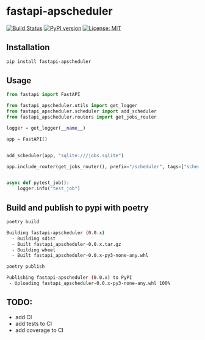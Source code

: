 # fastapi-apscheduler


[![Build Status](https://travis-ci.com/viniciuschiele/fastapi-apscheduler.svg?branch=main)](https://travis-ci.com/viniciuschiele/fastapi-apscheduler)
[![PyPI version](https://badge.fury.io/py/fastapi-apscheduler.svg)](https://badge.fury.io/py/fastapi-apscheduler)
[![License: MIT](https://img.shields.io/badge/License-MIT-yellow.svg)](https://opensource.org/licenses/MIT)

## Installation

```bash
pip install fastapi-apscheduler
```

## Usage

```python
from fastapi import FastAPI

from fastapi_apscheduler.utils import get_logger
from fastapi_apscheduler.scheduler import add_scheduler
from fastapi_apscheduler.routers import get_jobs_router

logger = get_logger(__name__)

app = FastAPI()


add_scheduler(app, "sqlite:///jobs.sqlite")

app.include_router(get_jobs_router(), prefix="/scheduler", tags=["scheduler"])


async def pytest_job():
    logger.info("test_job")
```



## Build and publish to pypi with poetry
```bash
poetry build

Building fastapi-apscheduler (0.0.x)
  - Building sdist
  - Built fastapi_apscheduler-0.0.x.tar.gz
  - Building wheel
  - Built fastapi_apscheduler-0.0.x-py3-none-any.whl

poetry publish

Publishing fastapi-apscheduler (0.0.x) to PyPI
 - Uploading fastapi_apscheduler-0.0.x-py3-none-any.whl 100%
```

## TODO:
- add CI
- add tests to CI
- add coverage to CI